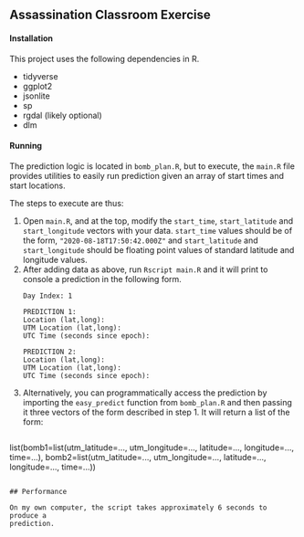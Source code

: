 ## Assassination Classroom Exercise

#### Installation

This project uses the following dependencies in R.

* tidyverse
* ggplot2
* jsonlite
* sp
* rgdal (likely optional)
* dlm

#### Running

The prediction logic is located in `bomb_plan.R`, but to execute, the `main.R`
file provides utilities to easily run prediction given an array of start times
and start locations.

The steps to execute are thus:

1. Open `main.R`, and at the top, modify the `start_time`, `start_latitude` and
   `start_longitude` vectors with your data. `start_time` values should be of the form, 
   `"2020-08-18T17:50:42.000Z"` and `start_latitude` and `start_longitude`
   should be floating point values of standard latitude and longitude values.
2. After adding data as above, run `Rscript main.R` and it will print to console a
   prediction in the following form.
   ```
   Day Index: 1

   PREDICTION 1:
   Location (lat,long):
   UTM Location (lat,long):
   UTC Time (seconds since epoch):

   PREDICTION 2:
   Location (lat,long):
   UTM Location (lat,long):
   UTC Time (seconds since epoch):
   ```
3. Alternatively, you can programmatically access the prediction by importing
   the `easy_predict` function from `bomb_plan.R` and then passing it three
   vectors of the form described in step 1. It will return a list of the form:
   ```
list(bomb1=list(utm_latitude=..., utm_longitude=...,
								latitude=..., longitude=...,
                time=...),
		 bomb2=list(utm_latitude=..., utm_longitude=...,
								latitude=..., longitude=...,
                time=...))
   ```

## Performance

On my own computer, the script takes approximately 6 seconds to produce a
prediction.
